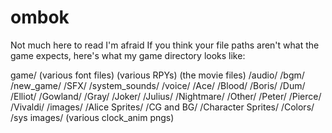 # ombok
Not much here to read I'm afraid
If you think your file paths aren't what the game expects, here's what my game directory looks like:

game/
  (various font files)
  (various RPYs)
  (the movie files)
  /audio/
    /bgm/
    /new_game/
    /SFX/
    /system_sounds/
    /voice/
      /Ace/
      /Blood/
      /Boris/
      /Dum/
      /Elliot/
      /Gowland/
      /Gray/
      /Joker/
      /Julius/
      /Nightmare/
      /Other/
      /Peter/
      /Pierce/
      /Vivaldi/
  /images/
    /Alice Sprites/
    /CG and BG/
    /Character Sprites/
    /Colors/
    /sys images/
    (various clock_anim pngs)
   
